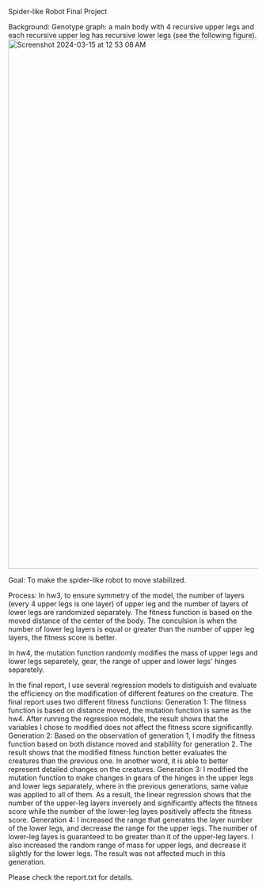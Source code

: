Spider-like Robot Final Project

Background:
  Genotype graph: a main body with 4 recursive upper legs and each recursive upper leg has recursive lower legs (see the following figure).
<img width="1069" alt="Screenshot 2024-03-15 at 12 53 08 AM" src="https://github.com/xinranlii/A_Life/assets/87915617/4084164c-9ad9-42ee-8c4a-7c0ba8a11cce">

Goal:
  To make the spider-like robot to move stabilized.
  
Process:
In hw3, to ensure symmetry of the model, the number of layers (every 4 upper legs is one layer) of upper leg and the number of layers of lower legs are randomized separately.
The fitness function is based on the moved distance of the center of the body. The conculsion is when the number of lower leg layers is equal or greater than the number of upper leg layers, the fitness score is better. 

In hw4, the mutation function randomly modifies the mass of upper legs and lower legs separetely, gear, the range of upper and lower legs' hinges separetely. 

In the final report, I use several regression models to distiguish and evaluate the efficiency on the modification of different features on the creature.
The final report uses two different fitness functions:
Generation 1: The fitness function is based on distance moved, the mutation function is same as the hw4. After running the regression models, the result shows that the variables I chose to modified does not affect the fitness score significantly. 
Generation 2: Based on the observation of generation 1, I modify the fitness function based on both distance moved and stabiliity for generation 2. The result shows that the modified fitness function better evaluates the creatures than the previous one. In another word, it is able to better represent detailed changes on the creatures.
Generation 3: I modified the mutation function to make changes in gears of the hinges in the upper legs and lower legs separately, where in the previous generations, same value was applied to all of them. As a result, the linear regression shows that the number of the upper-leg layers inversely and significantly affects the fitness score while the number of the lower-leg layes positively affects the fitness score.
Generation 4: I increased the range that generates the layer number of the lower legs, and decrease the range for the upper legs. The number of lower-leg layes is guaranteed to be greater than it of the upper-leg layers. I also increased the random range of mass for upper legs, and decrease it slightly for the lower legs. The result was not affected much in this generation.

Please check the report.txt for details.
